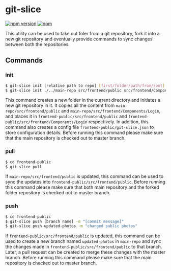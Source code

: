 # git-slice
[![npm version](https://badge.fury.io/js/git-slice.svg)](https://badge.fury.io/js/git-slice) [![npm](https://img.shields.io/npm/dt/git-slice.svg)](https://www.npmjs.com/package/git-slice)

This utility can be used to take out foler from a git repository, fork it into a new git repository and eventually provide commands to sync changes between both the repositories.

## Commands
### init
```sh
$ git-slice init [relative path to repo] [first/folder/path/from/root] [second/folder/path/from/root] [name of new folder]
$ git-slice init ./../main-repo src/frontend/public src/frontend/Components/Login frontend-public
```
This command creates a new folder in the current directory and initiates a new git repository in it. It copies all the content from `main-repo/src/frontend/public` and `main-repo/src/frontend/Components/Login`, and places it in `frontend-public/src/frontend/public` and `frontend-public/src/frontend/Components/Login` respectively. In addition, this command also creates a config file `frontend-public/git-slice.json` to store configuration details.
Before running this command please make sure that the main repository is checked out to master branch.


### pull
```sh
$ cd frontend-public
$ git-slice pull
```
If `main-repo/src/frontend/public` is updated, this command can be used to sync the updates into `frontend-public/src/frontend/public`.
Before running this command please make sure that both main repository and the forked folder repository is checked out to master branch.

### push
```sh
$ cd frontend-public
$ git-slice push [branch name] -m "[commit message]"
$ git-slice push updated-photos -m "changed public photos"
```
If `frontend-public/src/frontend/public` is updated, this command can be used to create a new branch named `updated-photos` in `main-repo` and sync the changes made in `frontend-public/src/frontend/public` to that branch. Later, a pull request can be created to merge these changes with the master branch.
Before running this command please make sure that the main repository is checked out to master branch.
